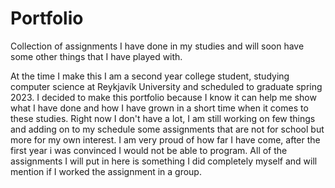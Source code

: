 # Portfolio
Collection of assignments I have done in my studies and will soon have some other things that I have played with.

At the time I make this I am a second year college student, studying computer science at Reykjavík University and scheduled to graduate spring 2023.
I decided to make this portfolio because I know it can help me show what I have done and how I have grown in a short time when it comes to these studies.
Right now I don't have a lot, I am still working on few things and adding on to my schedule some assignments that are not for school but more for my own interest. I am very proud of how far I have come, after the first year i was convinced I would not be able to program. All of the assignments I will put in here is something I did completely myself and will mention if I worked the assignment in a group.
